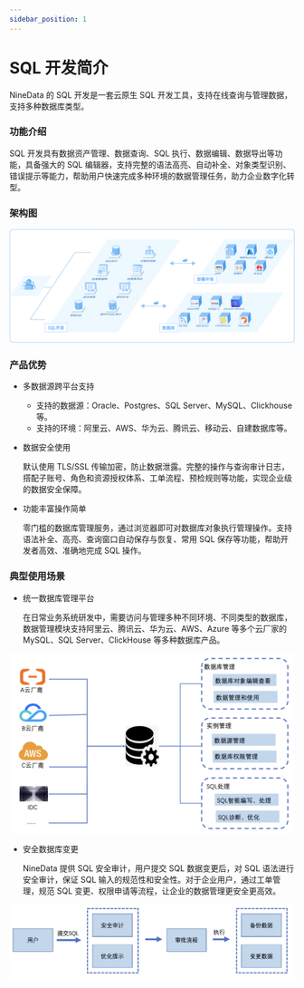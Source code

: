 ```yaml
---
sidebar_position: 1
---
```


# SQL 开发简介

NineData 的 SQL 开发是一套云原生 SQL 开发工具，支持在线查询与管理数据，支持多种数据库类型。

### 功能介绍

SQL 开发具有数据资产管理、数据查询、SQL 执行、数据编辑、数据导出等功能，具备强大的 SQL 编辑器，支持完整的语法高亮、自动补全、对象类型识别、错误提示等能力，帮助用户快速完成多种环境的数据管理任务，助力企业数字化转型。



### 架构图

![测试](./image/test.png)



### 产品优势

* 多数据源跨平台支持
  * 支持的数据源：Oracle、Postgres、SQL Server、MySQL、<!--MongoDB、Redis、-->Clickhouse 等。
  * 支持的环境：阿里云、AWS、华为云、腾讯云、移动云、自建数据库等。


* 数据安全使用

  默认使用 TLS/SSL 传输加密，防止数据泄露。完整的操作与查询审计日志，搭配子账号、角色和资源授权体系、工单流程、预检规则等功能，实现企业级的数据安全保障。

* 功能丰富操作简单

  零门槛的数据库管理服务，通过浏览器即可对数据库对象执行管理操作。支持语法补全、高亮、查询窗口自动保存与恢复、常用 SQL 保存等功能，帮助开发者高效、准确地完成 SQL 操作。

### 典型使用场景

* 统一数据库管理平台

  在日常业务系统研发中，需要访问与管理多种不同环境、不同类型的数据库，数据管理模块支持阿里云、腾讯云、华为云、AWS、Azure 等多个云厂家的 MySQL、SQL Server、ClickHouse 等多种数据库产品。

![测试](./image/changjing1.png)

* 安全数据库变更

  NineData 提供 SQL 安全审计，用户提交 SQL 数据变更后，对 SQL 语法进行安全审计，保证 SQL 输入的规范性和安全性。对于企业用户，通过工单管理，规范 SQL 变更、权限申请等流程，让企业的数据管理更安全更高效。

![测试](./image/changjing2.png)


